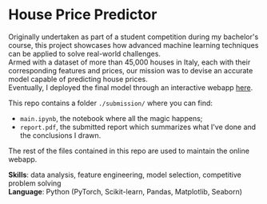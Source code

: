 # House Price Predictor 
Originally undertaken as part of a student competition during my bachelor's course, this project showcases how advanced machine learning techniques can be applied to solve real-world challenges.  
Armed with a dataset of more than 45,000 houses in Italy, each with their corresponding features and prices, our mission was to devise an accurate model capable of predicting house prices.  
Eventually, I deployed the final model through an interactive webapp [here](https://house-price-predictor.streamlit.app/).

This repo contains a folder `./submission/` where you can find:
- `main.ipynb`, the notebook where all the magic happens;
- `report.pdf`, the submitted report which summarizes what I've done and the conclusions I drawn.

The rest of the files contained in this repo are used to maintain the online webapp.  

**Skills**: data analysis, feature engineering, model selection, competitive problem solving  
**Language**: Python (PyTorch, Scikit-learn, Pandas, Matplotlib, Seaborn)

